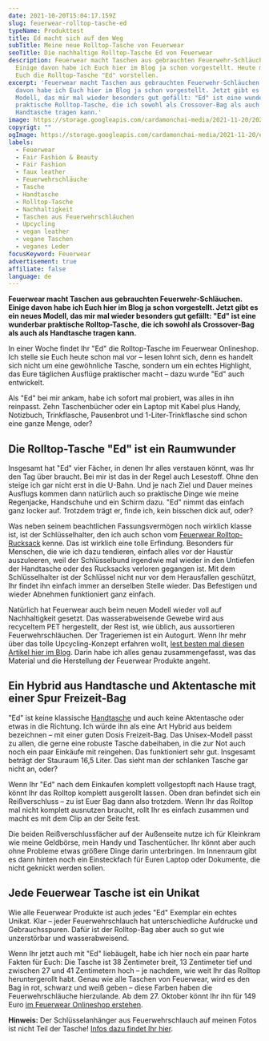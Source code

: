 ```yaml
---
date: 2021-10-20T15:04:17.159Z
slug: feuerwear-rolltop-tasche-ed
typeName: Produkttest
title: Ed macht sich auf den Weg
subTitle: Meine neue Rolltop-Tasche von Feuerwear
seoTitle: Die nachhaltige Rolltop-Tasche Ed von Feuerwear
description: Feuerwear macht Taschen aus gebrauchten Feuerwehr-Schläuchen.
  Einige davon habe ich Euch hier im Blog ja schon vorgestellt. Heute möchte ich
  Euch die Rolltop-Tasche "Ed" vorstellen.
excerpt: 'Feuerwear macht Taschen aus gebrauchten Feuerwehr-Schläuchen. Einige
  davon habe ich Euch hier im Blog ja schon vorgestellt. Jetzt gibt es ein neues
  Modell, das mir mal wieder besonders gut gefällt: "Ed" ist eine wunderbar
  praktische Rolltop-Tasche, die ich sowohl als Crossover-Bag als auch als
  Handtasche tragen kann.'
image: https://storage.googleapis.com/cardamonchai-media/2021-11-20/2021-10-20-feuerwear-4-1-jpg-imagine-080808_826b59_1024_768/640.webp
copyrigt: ""
ogImage: https://storage.googleapis.com/cardamonchai-media/2021-11-20/ed-feuerwear-fb-png-imagine-080808_84776b_1200_628/640.webp
labels:
  - Feuerwear
  - Fair Fashion & Beauty
  - Fair Fashion
  - faux leather
  - Feuerwehrschläuche
  - Tasche
  - Handtasche
  - Rolltop-Tasche
  - Nachhaltigkeit
  - Taschen aus Feuerwehrschläuchen
  - Upcycling
  - vegan leather
  - vegane Taschen
  - veganes Leder
focusKeyword: Feuerwear
advertisement: true
affiliate: false
language: de
---
```


**Feuerwear macht Taschen aus gebrauchten Feuerwehr-Schläuchen. Einige davon habe ich Euch hier im Blog ja schon vorgestellt. Jetzt gibt es ein neues Modell, das mir mal wieder besonders gut gefällt: "Ed" ist eine wunderbar praktische Rolltop-Tasche, die ich sowohl als Crossover-Bag als auch als Handtasche tragen kann.**

In einer Woche findet Ihr "Ed" die Rolltop-Tasche im Feuerwear Onlineshop. Ich stelle sie Euch heute schon mal vor – lesen lohnt sich, denn es handelt sich nicht um eine gewöhnliche Tasche, sondern um ein echtes Highlight, das Eure täglichen Ausflüge praktischer macht – dazu wurde "Ed" auch entwickelt.

Als "Ed" bei mir ankam, habe ich sofort mal probiert, was alles in ihn reinpasst. Zehn Taschenbücher oder ein Laptop mit Kabel plus Handy, Notizbuch, Trinkflasche, Pausenbrot und 1-Liter-Trinkflasche sind schon eine ganze Menge, oder?

## Die Rolltop-Tasche "Ed" ist ein Raumwunder

Insgesamt hat "Ed" vier Fächer, in denen Ihr alles verstauen könnt, was Ihr den Tag über braucht. Bei mir ist das in der Regel auch Lesestoff. Ohne den steige ich gar nicht erst in die U-Bahn. Und je nach Ziel und Dauer meines Ausflugs kommen dann natürlich auch so praktische Dinge wie meine Regenjacke, Handschuhe und ein Schirm dazu. "Ed" nimmt das einfach ganz locker auf. Trotzdem trägt er, finde ich, kein bisschen dick auf, oder?

<Gallery name="feuerwear-ed-1" />

Was neben seinem beachtlichen Fassungsvermögen noch wirklich klasse ist, ist der Schlüsselhalter, den ich auch schon vom [Feuerwear Rolltop-Rucksack](/2019/11/eddie-mein-neuer-rolltop-rucksack-von-feuerwear/) kenne. Das ist wirklich eine tolle Erfindung. Besonders für Menschen, die wie ich dazu tendieren, einfach alles vor der Haustür auszuleeren, weil der Schlüsselbund irgendwie mal wieder in den Untiefen der Handtasche oder des Rucksacks verloren gegangen ist. Mit dem Schlüsselhalter ist der Schlüssel nicht nur vor dem Herausfallen geschützt, Ihr findet ihn einfach immer an derselben Stelle wieder. Das Befestigen und wieder Abnehmen funktioniert ganz einfach.

Natürlich hat Feuerwear auch beim neuen Modell wieder voll auf Nachhaltigkeit gesetzt. Das wasserabweisende Gewebe wird aus recyceltem PET hergestellt, der Rest ist, wie üblich, aus aussortieren Feuerwehrschläuchen. Der Trageriemen ist ein Autogurt. Wenn Ihr mehr über das tolle Upcycling-Konzept erfahren wollt, [lest besten mal diesen Artikel hier im Blog](/2019/02/neue-festivalbegleiter-von-feuerwear/). Darin habe ich alles genau zusammengefasst, was das Material und die Herstellung der Feuerwear Produkte angeht.

## Ein Hybrid aus Handtasche und Aktentasche mit einer Spur Freizeit-Bag

"Ed" ist keine klassische [Handtasche](/2019/09/feuerwear-feminine-kollektion/) und auch keine Aktentasche oder etwas in die Richtung. Ich würde ihn als eine Art Hybrid aus beidem bezeichnen – mit einer guten Dosis Freizeit-Bag. Das Unisex-Modell passt zu allen, die gerne eine robuste Tasche dabeihaben, in die zur Not auch noch ein paar Einkäufe mit reingehen. Das funktioniert sehr gut. Insgesamt beträgt der Stauraum 16,5 Liter. Das sieht man der schlanken Tasche gar nicht an, oder?

Wenn Ihr "Ed" nach dem Einkaufen komplett vollgestopft nach Hause tragt, könnt Ihr das Rolltop komplett ausgerollt lassen. Oben dran befindet sich ein Reißverschluss – zu ist Euer Bag dann also trotzdem. Wenn Ihr das Rolltop mal nicht komplett ausnutzen braucht, rollt Ihr es einfach zusammen und macht es mit dem Clip an der Seite fest.

Die beiden Reißverschlussfächer auf der Außenseite nutze ich für Kleinkram wie meine Geldbörse, mein Handy und Taschentücher. Ihr könnt aber auch ohne Probleme etwas größere Dinge darin unterbringen. Im Innenraum gibt es dann hinten noch ein Einsteckfach für Euren Laptop oder Dokumente, die nicht geknickt werden sollen.

## Jede Feuerwear Tasche ist ein Unikat

Wie alle Feuerwear Produkte ist auch jedes "Ed" Exemplar ein echtes Unikat. Klar – jeder Feuerwehrschlauch hat unterschiedliche Aufdrucke und Gebrauchsspuren. Dafür ist der Rolltop-Bag aber auch so gut wie unzerstörbar und wasserabweisend.

Wenn Ihr jetzt auch mit "Ed" liebäugelt, habe ich hier noch ein paar harte Fakten für Euch: Die Tasche ist 38 Zentimeter breit, 13 Zentimeter tief und zwischen 27 und 41 Zentimetern hoch – je nachdem, wie weit Ihr das Rolltop heruntergerollt habt. Genau wie alle Taschen von Feuerwear, wird es den Bag in rot, schwarz und weiß geben – diese Farben haben die Feuerwehrschläuche hierzulande. Ab dem 27. Oktober könnt Ihr ihn für 149 Euro [im Feuerwear Onlineshop erstehen](https://www.feuerwear.de/shop/).

**Hinweis:** Der Schlüsselanhänger aus Feuerwehrschlauch auf meinen Fotos ist nicht Teil der Tasche! [Infos dazu findet Ihr hier](/2019/09/feuerwear-feminine-kollektion/).

<Gallery name="feuerwear-ed-2" />


